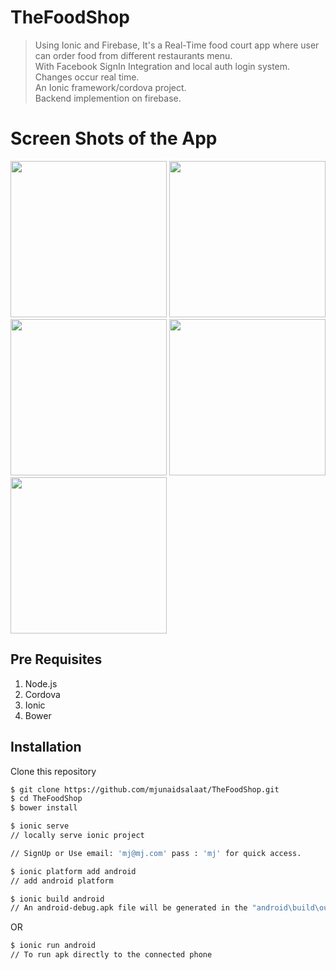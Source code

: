 # TheFoodShop

>Using Ionic and Firebase, It's a Real-Time food court app where user can order food from different restaurants menu.<br />
>With Facebook SignIn Integration and local auth login system.<br />
>Changes occur real time.<br />
>An Ionic framework/cordova project.<br />
>Backend implemention on firebase.

# Screen Shots of the App

<img src="https://raw.githubusercontent.com/mjunaidsalaat/TheFoodShop/master/screens/splash.jpg" width="250" />
<img src="https://raw.githubusercontent.com/mjunaidsalaat/TheFoodShop/master/screens/login.jpg" width="250" />
<img src="https://raw.githubusercontent.com/mjunaidsalaat/TheFoodShop/master/screens/main.jpg" width="250"  />
<img src="https://raw.githubusercontent.com/mjunaidsalaat/TheFoodShop/master/screens/main2.jpg" width="250"  />
<img src="https://raw.githubusercontent.com/mjunaidsalaat/TheFoodShop/master/screens/last%20checkout.jpg" width="250" />

## Pre Requisites 
1.	Node.js
2.	Cordova
3.	Ionic
4.	Bower

## Installation
Clone this repository
```bash
$ git clone https://github.com/mjunaidsalaat/TheFoodShop.git
$ cd TheFoodShop
$ bower install

$ ionic serve
// locally serve ionic project

// SignUp or Use email: 'mj@mj.com' pass : 'mj' for quick access.
```

```bash
$ ionic platform add android
// add android platform
```

```bash
$ ionic build android
// An android-debug.apk file will be generated in the "android\build\outputs\apk"
```

OR

```bash
$ ionic run android
// To run apk directly to the connected phone
```

